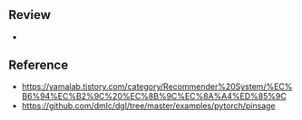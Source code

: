 #
## Review
- 

## Reference
- https://yamalab.tistory.com/category/Recommender%20System/%EC%B6%94%EC%B2%9C%20%EC%8B%9C%EC%8A%A4%ED%85%9C
- https://github.com/dmlc/dgl/tree/master/examples/pytorch/pinsage
